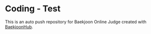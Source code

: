 # Coding - Test #
This is an auto push repository for Baekjoon Online Judge created with [BaekjoonHub](https://github.com/BaekjoonHub/BaekjoonHub).
